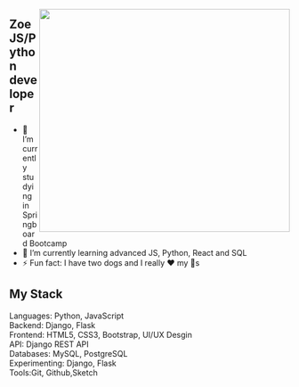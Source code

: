 <a target="_blank" href="https://github.com/zoezhang926"><img width="450" height="400" align="right" src="https://cdn.dribbble.com/users/2050210/screenshots/4248160/ilustra-1-site.png"></a>
## Zoe JS/Python developer
- 🔭 I’m currently studying in Springboard Bootcamp
- 🌱 I’m currently learning advanced JS, Python, React and SQL 
- ⚡ Fun fact: I have two dogs and I really ❤️ my 🐶s

## My Stack
Languages: Python, JavaScript
<br>
Backend: Django, Flask
<br>
Frontend: HTML5, CSS3, Bootstrap, UI/UX Desgin
<br>
API: Django REST API
<br>
Databases: MySQL, PostgreSQL
<br>
Experimenting: Django, Flask
<br>
Tools:Git, Github,Sketch
<br>
<!--
**zoezhang926/zoezhang926** is a ✨ _special_ ✨ repository because its `README.md` (this file) appears on your GitHub profile.

Here are some ideas to get you started:

- 🔭 I’m currently working on ...
- 🌱 I’m currently learning ...
- 👯 I’m looking to collaborate on ...
- 🤔 I’m looking for help with ...
- 💬 Ask me about ...
- 📫 How to reach me: ...
- 😄 Pronouns: ...
- ⚡ Fun fact: ...
-->
